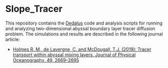 # Slope_Tracer
This repository contains the [Dedalus](https://dedalus-project.org/) code and analysis scripts for running and analyzing two-dimensional abyssal boundary layer tracer diffusion problem. The simulations and results are described in the following journal article:

- [Holmes R. M., de Lavergne, C. and McDougall, T.J. (2019): Tracer transport within abyssal mixing layers. Journal of Physical Oceanography, 49, 2669–2695](https://doi.org/10.1175/JPO-D-19-0006.1)
